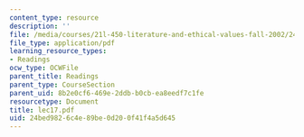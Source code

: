 ```yaml
---
content_type: resource
description: ''
file: /media/courses/21l-450-literature-and-ethical-values-fall-2002/24bed9826c4e89be0d200f41f4a5d645_lec17.pdf
file_type: application/pdf
learning_resource_types:
- Readings
ocw_type: OCWFile
parent_title: Readings
parent_type: CourseSection
parent_uid: 8b2e0cf6-469e-2ddb-b0cb-ea8eedf7c1fe
resourcetype: Document
title: lec17.pdf
uid: 24bed982-6c4e-89be-0d20-0f41f4a5d645
---
```

